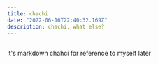 ```yaml
---
title: chachi
date: "2022-06-16T22:40:32.169Z"
description: chachi, what else?
---
```


## 

it's markdown chahci for reference to myself later
